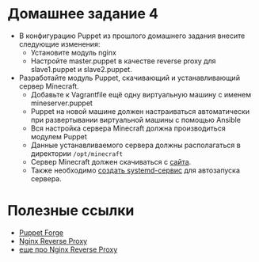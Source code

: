# Домашнее задание 4

- В конфигурацию Puppet из прошлого домашнего задания внесите следующие изменения:
    - Установите модуль nginx
    - Настройте master.puppet в качестве reverse proxy для slave1.puppet и slave2.puppet.
-	Разработайте модуль Puppet, скачивающий и устанавливающий сервер Minecraft.
    - Добавьте к Vagrantfile ещё одну виртуальную машину с именем mineserver.puppet
    - Puppet на новой машине должен настраиваться автоматически при развертывании виртуальной машины с помощью Ansible
    - Вся настройка сервера Minecraft должна производиться модулем Puppet
    - Данные устанавливаемого сервера должны располагаться в директории `/opt/minecraft`
    - Сервер Minecraft должен скачиваться с [сайта](https://www.minecraft.net/ru-ru/download/server/).
    - Также необходимо [создать systemd-сервис](https://www.shellhacks.com/ru/systemd-service-file-example/) для автозапуска сервера.

# Полезные ссылки

- [Puppet Forge](https://forge.puppet.com)
- [Nginx Reverse Proxy](https://blog.bissquit.com/unix/obratnyj-proksi-na-nginx/)
- [еще про Nginx Reverse Proxy](https://routerus.com/nginx-reverse-proxy/)

